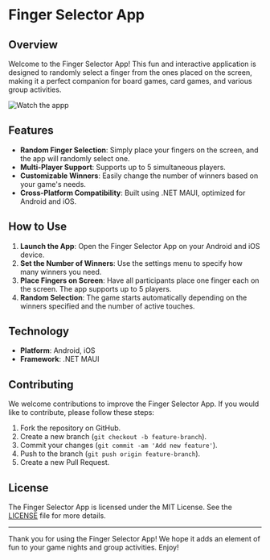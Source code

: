 # Finger Selector App

## Overview
Welcome to the Finger Selector App! This fun and interactive application is designed to randomly select a finger from the ones placed on the screen, making it a perfect companion for board games, card games, and various group activities.

![Watch the appp](https://raw.githubusercontent.com/Alexeiguch/TouchGame/main/demo.gif)

## Features
- **Random Finger Selection**: Simply place your fingers on the screen, and the app will randomly select one.
- **Multi-Player Support**: Supports up to 5 simultaneous players.
- **Customizable Winners**: Easily change the number of winners based on your game's needs.
- **Cross-Platform Compatibility**: Built using .NET MAUI, optimized for Android and iOS.

## How to Use
1. **Launch the App**: Open the Finger Selector App on your Android and iOS device.
2. **Set the Number of Winners**: Use the settings menu to specify how many winners you need.
3. **Place Fingers on Screen**: Have all participants place one finger each on the screen. The app supports up to 5 players.
4. **Random Selection**: The game starts automatically depending on the winners specified and the number of active touches.

## Technology
- **Platform**: Android, iOS
- **Framework**: .NET MAUI

## Contributing
We welcome contributions to improve the Finger Selector App. If you would like to contribute, please follow these steps:
1. Fork the repository on GitHub.
2. Create a new branch (`git checkout -b feature-branch`).
3. Commit your changes (`git commit -am 'Add new feature'`).
4. Push to the branch (`git push origin feature-branch`).
5. Create a new Pull Request.

## License
The Finger Selector App is licensed under the MIT License. See the [LICENSE](LICENSE) file for more details.

---

Thank you for using the Finger Selector App! We hope it adds an element of fun to your game nights and group activities. Enjoy!
